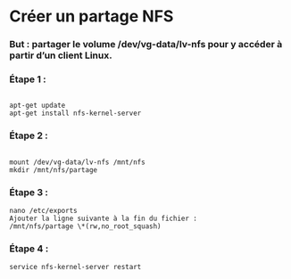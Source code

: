 # Créer un partage NFS

### But : partager le volume /dev/vg-data/lv-nfs pour y accéder à partir d’un client Linux.

### Étape 1 :

```installation title="Installer le serveur NFS"

apt-get update
apt-get install nfs-kernel-server
```

### Étape 2 :

```Monter-le-volume title="Monter le volume et créer le répertoire à partager"

mount /dev/vg-data/lv-nfs /mnt/nfs
mkdir /mnt/nfs/partage
```

### Étape 3 :

```Configurer title="Configurer le serveur NFS"
nano /etc/exports
Ajouter la ligne suivante à la fin du fichier :
/mnt/nfs/partage \*(rw,no_root_squash)
```

### Étape 4 :

```Redémarrer title="Redémarrer le serveur NFS"
service nfs-kernel-server restart
```
